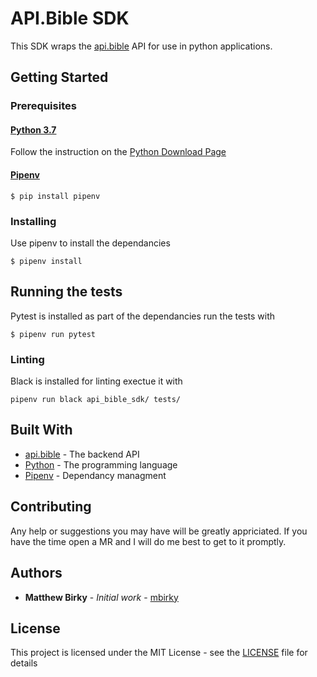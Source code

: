 # API.Bible SDK

This SDK wraps the [api.bible](https://scripture.api.bible/) API for use in python applications.


## Getting Started

### Prerequisites

#### [Python 3.7](https://www.python.org/)

Follow the instruction on the [Python Download Page](https://www.python.org/downloads/)


#### [Pipenv](https://docs.pipenv.org/en/latest/)

```
$ pip install pipenv
```

### Installing

Use pipenv to install the dependancies

```
$ pipenv install
```

## Running the tests

Pytest is installed as part of the dependancies run the tests with

```
$ pipenv run pytest
```

### Linting

Black is installed for linting exectue it with

```
pipenv run black api_bible_sdk/ tests/
```

## Built With

* [api.bible](https://scripture.api.bible/) - The backend API
* [Python](https://www.python.org/) - The programming language
* [Pipenv](https://docs.pipenv.org/en/latest/) - Dependancy managment

## Contributing

Any help or suggestions you may have will be greatly appriciated. If you have the time open a MR and I will do me best to get to it promptly.

## Authors

* **Matthew Birky** - *Initial work* - [mbirky](https://gitlab.com/coldkey.21)


## License

This project is licensed under the MIT License - see the [LICENSE](LICENSE) file for details
